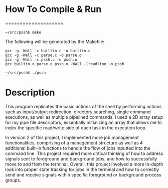 # How To Compile & Run
====================

```~/src/pssh$ make```

The following will be generated by the Makefile:
```
gcc -g -Wall -c builtin.c -o builtin.o
gcc -g -Wall -c parse.c -o parse.o
gcc -g -Wall -c pssh.c -o pssh.o
gcc builtin.o parse.o pssh.o -Wall -lreadline -o pssh
```
  
```~/src/pssh$ ./pssh```

Description
===========
This program replicates the basic actions of the shell by performing actions such as input/output redirection, directory searching, single command executions, as well as multiple pipelined commands. I used a 2D array setup for my pipe file descriptors, essentially initializing an array that allows me to index the specific read/write side of each task in the execution loop.

In version 2 of this project, I implemented more job management functionalities, comprising of a management structure as well as 4 additional built-in functions to handle the flow of jobs inputted into the command line. This project required more critical thinking of how to address signals sent to foreground and background jobs, and how to successfully move to and from the terminal. Overall, this project involved a more in-depth look into proper state tracking for jobs in the terminal and how to correctly send and receive signals within specific foreground or background process groups.
